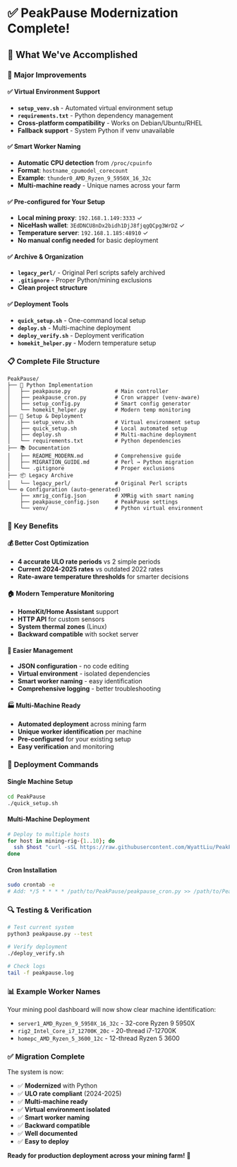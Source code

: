 # ✅ PeakPause Modernization Complete!

## 🎉 What We've Accomplished

### 🚀 **Major Improvements**

#### ✅ **Virtual Environment Support**
- **`setup_venv.sh`** - Automated virtual environment setup
- **`requirements.txt`** - Python dependency management
- **Cross-platform compatibility** - Works on Debian/Ubuntu/RHEL
- **Fallback support** - System Python if venv unavailable

#### ✅ **Smart Worker Naming**
- **Automatic CPU detection** from `/proc/cpuinfo`
- **Format**: `hostname_cpumodel_corecount`
- **Example**: `thunder0_AMD_Ryzen_9_5950X_16_32c`
- **Multi-machine ready** - Unique names across your farm

#### ✅ **Pre-configured for Your Setup**
- **Local mining proxy**: `192.168.1.149:3333` ✓
- **NiceHash wallet**: `3EdDNCU8nDx2bidh1DjJ8fjqgQCpg3WrDZ` ✓
- **Temperature server**: `192.168.1.185:48910` ✓
- **No manual config needed** for basic deployment

#### ✅ **Archive & Organization**
- **`legacy_perl/`** - Original Perl scripts safely archived
- **`.gitignore`** - Proper Python/mining exclusions
- **Clean project structure**

#### ✅ **Deployment Tools**
- **`quick_setup.sh`** - One-command local setup
- **`deploy.sh`** - Multi-machine deployment
- **`deploy_verify.sh`** - Deployment verification
- **`homekit_helper.py`** - Modern temperature setup

### 📋 **Complete File Structure**

```
PeakPause/
├── 🐍 Python Implementation
│   ├── peakpause.py              # Main controller
│   ├── peakpause_cron.py         # Cron wrapper (venv-aware)
│   ├── setup_config.py           # Smart config generator
│   └── homekit_helper.py         # Modern temp monitoring
├── 🔧 Setup & Deployment
│   ├── setup_venv.sh             # Virtual environment setup
│   ├── quick_setup.sh            # Local automated setup
│   ├── deploy.sh                 # Multi-machine deployment
│   └── requirements.txt          # Python dependencies
├── 📚 Documentation
│   ├── README_MODERN.md          # Comprehensive guide
│   ├── MIGRATION_GUIDE.md        # Perl → Python migration
│   └── .gitignore                # Proper exclusions
├── 📦 Legacy Archive
│   └── legacy_perl/              # Original Perl scripts
└── ⚙️ Configuration (auto-generated)
    ├── xmrig_config.json         # XMRig with smart naming
    ├── peakpause_config.json     # PeakPause settings
    └── venv/                     # Python virtual environment
```

### 🎯 **Key Benefits**

#### 💰 **Better Cost Optimization**
- **4 accurate ULO rate periods** vs 2 simple periods
- **Current 2024-2025 rates** vs outdated 2022 rates
- **Rate-aware temperature thresholds** for smarter decisions

#### 🏠 **Modern Temperature Monitoring**
- **HomeKit/Home Assistant** support
- **HTTP API** for custom sensors
- **System thermal zones** (Linux)
- **Backward compatible** with socket server

#### 🔧 **Easier Management**
- **JSON configuration** - no code editing
- **Virtual environment** - isolated dependencies
- **Smart worker naming** - easy identification
- **Comprehensive logging** - better troubleshooting

#### 🏭 **Multi-Machine Ready**
- **Automated deployment** across mining farm
- **Unique worker identification** per machine
- **Pre-configured** for your existing setup
- **Easy verification** and monitoring

### 🚀 **Deployment Commands**

#### **Single Machine Setup**
```bash
cd PeakPause
./quick_setup.sh
```

#### **Multi-Machine Deployment**
```bash
# Deploy to multiple hosts
for host in mining-rig-{1..10}; do
  ssh $host "curl -sSL https://raw.githubusercontent.com/WyattLiu/PeakPause/main/deploy.sh | bash"
done
```

#### **Cron Installation**
```bash
sudo crontab -e
# Add: */5 * * * * /path/to/PeakPause/peakpause_cron.py >> /path/to/PeakPause/cron.log 2>&1
```

### 🔍 **Testing & Verification**
```bash
# Test current system
python3 peakpause.py --test

# Verify deployment
./deploy_verify.sh

# Check logs
tail -f peakpause.log
```

### 📊 **Example Worker Names**
Your mining pool dashboard will now show clear machine identification:
- `server1_AMD_Ryzen_9_5950X_16_32c` - 32-core Ryzen 9 5950X
- `rig2_Intel_Core_i7_12700K_20c` - 20-thread i7-12700K  
- `homepc_AMD_Ryzen_5_3600_12c` - 12-thread Ryzen 5 3600

### ✅ **Migration Complete**
The system is now:
- ✅ **Modernized** with Python
- ✅ **ULO rate compliant** (2024-2025)
- ✅ **Multi-machine ready**
- ✅ **Virtual environment isolated**
- ✅ **Smart worker naming**
- ✅ **Backward compatible**
- ✅ **Well documented**
- ✅ **Easy to deploy**

**Ready for production deployment across your mining farm!** 🎉
